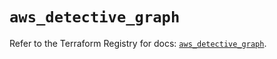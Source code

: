 # `aws_detective_graph`

Refer to the Terraform Registry for docs: [`aws_detective_graph`](https://registry.terraform.io/providers/hashicorp/aws/6.7.0/docs/resources/detective_graph).
